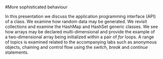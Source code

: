 #More sophisticated behaviour

In this presentation we discuss the application programming interface (API) of a class. We examine how random data may be generated. We revisit collections and examine the HashMap and HashSet generic classes. We see how arrays may be declared multi-dimensional and provide the example of a two-dimensional array being initialized within a pair of *for* loops. A range of topics is examined related to the accompanying labs such as anonymous objects, chaining and control flow using the *switch*, *break* and *continue* statements. 
